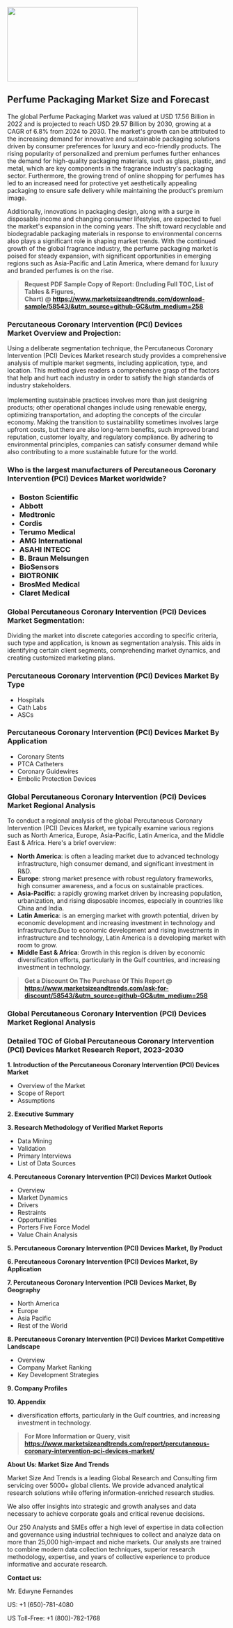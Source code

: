 <p><img class="alignnone size-medium wp-image-20088" src="https://ffe5etoiles.com/wp-content/uploads/2024/12/MST1-300x171.png" alt="" width="300" height="171" /></p><h2>Perfume Packaging Market Size and Forecast</h2><p>The global Perfume Packaging Market was valued at USD 17.56 Billion in 2022 and is projected to reach USD 29.57 Billion by 2030, growing at a CAGR of 6.8% from 2024 to 2030. The market's growth can be attributed to the increasing demand for innovative and sustainable packaging solutions driven by consumer preferences for luxury and eco-friendly products. The rising popularity of personalized and premium perfumes further enhances the demand for high-quality packaging materials, such as glass, plastic, and metal, which are key components in the fragrance industry's packaging sector. Furthermore, the growing trend of online shopping for perfumes has led to an increased need for protective yet aesthetically appealing packaging to ensure safe delivery while maintaining the product's premium image.</p><p>Additionally, innovations in packaging design, along with a surge in disposable income and changing consumer lifestyles, are expected to fuel the market's expansion in the coming years. The shift toward recyclable and biodegradable packaging materials in response to environmental concerns also plays a significant role in shaping market trends. With the continued growth of the global fragrance industry, the perfume packaging market is poised for steady expansion, with significant opportunities in emerging regions such as Asia-Pacific and Latin America, where demand for luxury and branded perfumes is on the rise.</p></p><blockquote id="" class=""><strong>Request PDF Sample Copy of Report: (Including Full TOC, List of Tables &amp; Figures, Chart)&nbsp;@&nbsp;<strong><a href="https://www.marketsizeandtrends.com/download-sample/58543/&utm_source=github-GC&utm_medium=258" target="_blank">https://www.marketsizeandtrends.com/download-sample/58543/&utm_source=github-GC&utm_medium=258</a></strong></strong></blockquote><h3 id="" class="">Percutaneous Coronary Intervention (PCI) Devices Market&nbsp;Overview and Projection:</h3><p id="" class="">Using a deliberate segmentation technique, the Percutaneous Coronary Intervention (PCI) Devices Market research study provides a comprehensive analysis of multiple market segments, including application, type, and location. This method gives readers a comprehensive grasp of the factors that help and hurt each industry in order to satisfy the high standards of industry stakeholders. <br /> <br />Implementing sustainable practices involves more than just designing products; other operational changes include using renewable energy, optimizing transportation, and adopting the concepts of the circular economy. Making the transition to sustainability sometimes involves large upfront costs, but there are also long-term benefits, such improved brand reputation, customer loyalty, and regulatory compliance. By adhering to environmental principles, companies can satisfy consumer demand while also contributing to a more sustainable future for the world.</p><h3 id="" class="">Who is the largest manufacturers of&nbsp;Percutaneous Coronary Intervention (PCI) Devices Market worldwide?</h3><h3 class=""><p><ul><li>Boston Scientific </li><li> Abbott </li><li> Medtronic </li><li> Cordis </li><li> Terumo Medical </li><li> AMG International </li><li> ASAHI INTECC </li><li> B. Braun Melsungen </li><li> BioSensors </li><li> BIOTRONIK </li><li> BrosMed Medical </li><li> Claret Medical</li></ul></p></h3><h3 id="" class="">Global&nbsp;Percutaneous Coronary Intervention (PCI) Devices Market Segmentation:</h3><p id="" class="">Dividing the market into discrete categories according to specific criteria, such type and application, is known as segmentation analysis. This aids in identifying certain client segments, comprehending market dynamics, and creating customized marketing plans.</p><h3 id="" class="">Percutaneous Coronary Intervention (PCI) Devices Market&nbsp;By Type</h3><p><p><ul><li>Hospitals </li><li> Cath Labs </li><li> ASCs</p></li></ul></p></p><h3 id="" class="">Percutaneous Coronary Intervention (PCI) Devices Market&nbsp;By Application</h3><p class=""><p><ul><li>Coronary Stents </li><li> PTCA Catheters </li><li> Coronary Guidewires </li><li> Embolic Protection Devices</li></ul></p></p><h3 id="" class="">Global Percutaneous Coronary Intervention (PCI) Devices Market Regional Analysis</h3><p id="" class="">To conduct a regional analysis of the global Percutaneous Coronary Intervention (PCI) Devices Market, we typically examine various regions such as North America, Europe, Asia-Pacific, Latin America, and the Middle East &amp; Africa. Here's a brief overview:</p><ul><li><strong>North America</strong>: is often a leading market due to advanced technology infrastructure, high consumer demand, and significant investment in R&amp;D.</li><li><strong>Europe</strong>: strong market presence with robust regulatory frameworks, high consumer awareness, and a focus on sustainable practices.</li><li><strong>Asia-Pacific</strong>: a rapidly growing market driven by increasing population, urbanization, and rising disposable incomes, especially in countries like China and India.</li><li><strong>Latin America</strong>: is an emerging market with growth potential, driven by economic development and increasing investment in technology and infrastructure.Due to economic development and rising investments in infrastructure and technology, Latin America is a developing market with room to grow.</li><li><strong>Middle East &amp; Africa</strong>: Growth in this region is driven by economic diversification efforts, particularly in the Gulf countries, and increasing investment in technology.</li></ul><blockquote id="" class=""><strong>Get a Discount On The Purchase Of This Report @ <strong><a href="https://www.marketsizeandtrends.com/ask-for-discount/58543/&utm_source=github-GC&utm_medium=258" target="_blank">https://www.marketsizeandtrends.com/ask-for-discount/58543/&utm_source=github-GC&utm_medium=258</a></strong></strong></blockquote><h3 id="" class="">Global Percutaneous Coronary Intervention (PCI) Devices Market Regional Analysis</h3><h3 id="" class="">Detailed TOC of Global Percutaneous Coronary Intervention (PCI) Devices Market Research Report, 2023-2030</h3><p id="" class=""><strong>1. Introduction of the Percutaneous Coronary Intervention (PCI) Devices Market</strong></p><ul><li>Overview of the Market</li><li>Scope of Report</li><li>Assumptions</li></ul><p id="" class=""><strong>2. Executive Summary</strong></p><p id="" class=""><strong>3. Research Methodology of Verified Market Reports</strong></p><ul><li>Data Mining</li><li>Validation</li><li>Primary Interviews</li><li>List of Data Sources</li></ul><p id="" class=""><strong>4. Percutaneous Coronary Intervention (PCI) Devices Market Outlook</strong></p><ul><li>Overview</li><li>Market Dynamics</li><li>Drivers</li><li>Restraints</li><li>Opportunities</li><li>Porters Five Force Model</li><li>Value Chain Analysis</li></ul><p id="" class=""><strong>5. Percutaneous Coronary Intervention (PCI) Devices Market, By Product</strong></p><p id="" class=""><strong>6. Percutaneous Coronary Intervention (PCI) Devices Market, By Application</strong></p><p id="" class=""><strong>7. Percutaneous Coronary Intervention (PCI) Devices Market, By Geography</strong></p><ul><li>North America</li><li>Europe</li><li>Asia Pacific</li><li>Rest of the World</li></ul><p id="" class=""><strong>8. Percutaneous Coronary Intervention (PCI) Devices Market Competitive Landscape</strong></p><ul><li>Overview</li><li>Company Market Ranking</li><li>Key Development Strategies</li></ul><p id="" class=""><strong>9. Company Profiles</strong></p><p id="" class=""><strong>10. Appendix</strong></p><ul><li>diversification efforts, particularly in the Gulf countries, and increasing investment in technology.</li></ul><blockquote id="" class=""><strong>For More Information or Query, visit <strong><strong><a href="https://www.marketsizeandtrends.com/report/percutaneous-coronary-intervention-pci-devices-market/" target="_blank">https://www.marketsizeandtrends.com/report/percutaneous-coronary-intervention-pci-devices-market/</a></strong></strong></strong></blockquote><p id="" class=""><strong>About Us: Market Size And Trends</strong></p><p id="" class="">Market Size And Trends is a leading Global Research and Consulting firm servicing over 5000+ global clients. We provide advanced analytical research solutions while offering information-enriched research studies.</p><p id="" class="">We also offer insights into strategic and growth analyses and data necessary to achieve corporate goals and critical revenue decisions.</p><p id="" class="">Our 250 Analysts and SMEs offer a high level of expertise in data collection and governance using industrial techniques to collect and analyze data on more than 25,000 high-impact and niche markets. Our analysts are trained to combine modern data collection techniques, superior research methodology, expertise, and years of collective experience to produce informative and accurate research.</p><p id="" class=""><strong>Contact us:</strong></p><p id="" class="">Mr. Edwyne Fernandes</p><p id="" class="">US: +1 (650)-781-4080</p><p id="" class="">US Toll-Free: +1 (800)-782-1768</p>
